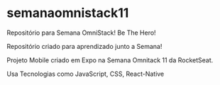 # semanaomnistack11
Repositório para Semana OmniStack! Be The Hero!

Repositório criado para aprendizado junto a Semana!

Projeto Mobile criado em Expo na Semana Omnitack 11 da RocketSeat.

Usa Tecnologias como JavaScript, CSS, React-Native
